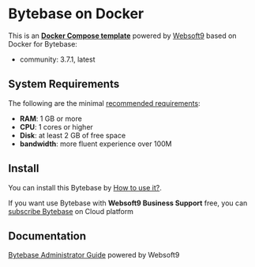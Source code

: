 # Bytebase on Docker  

This is an **[Docker Compose template](https://github.com/Websoft9/docker-library)** powered by [Websoft9](https://www.websoft9.com) based on Docker for Bytebase:


 - community:  3.7.1, latest


## System Requirements

The following are the minimal [recommended requirements](https://bytebase.com/docs/get-started/self-host/#docker):

* **RAM**: 1 GB or more
* **CPU**: 1 cores or higher
* **Disk**: at least 2 GB of free space
* **bandwidth**: more fluent experience over 100M  

## Install

You can install this Bytebase by [How to use it?](https://github.com/Websoft9/docker-library#how-to-use-it).   

If you want use Bytebase with **Websoft9 Business Support** free, you can [subscribe Bytebase](https://www.websoft9.com/apps) on Cloud platform

## Documentation

[Bytebase Administrator Guide](https://support.websoft9.com/docs/bytebase) powered by Websoft9